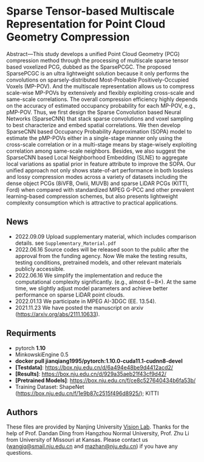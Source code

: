 # Sparse Tensor-based Multiscale Representation for Point Cloud Geometry Compression

Abstract—This study develops a unified Point Cloud Geometry (PCG) compression method through the processing of multiscale sparse tensor based voxelized PCG, dubbed as the SparsePCGC. The proposed SparsePCGC is an ultra lightweight solution because it only performs the convolutions on sparsely-distributed Most-Probable Positively-Occupied Voxels (MP-POV). And the multiscale representation allows us to compress scale-wise MP-POVs by extensively and flexibly exploiting cross-scale and same-scale
correlations. The overall compression efficiency highly depends on the accuracy of estimated occupancy probability for each MP-POV, e.g., pMP-POV. Thus, we first design the Sparse Convolution based Neural Networks (SparseCNN) that stack sparse convolutions and voxel sampling to best characterize and embed spatial correlations. We then develop SparseCNN based Occupancy Probability Approximation (SOPA) model to estimate the pMP-POVs either in a single-stage manner only using the cross-scale correlation or in a multi-stage means by stage-wisely exploiting correlation among same-scale neighbors. Besides, we also suggest the SparseCNN based Local Neighborhood Embedding (SLNE) to aggregate local variations as spatial prior in feature attribute to improve the SOPA. Our unified approach not only shows state-of-art performance in both lossless and lossy compression modes across a variety of datasets including the dense object PCGs (8iVFB, Owlii, MUVB) and sparse LiDAR PCGs (KITTI, Ford) when compared with standardized MPEG G-PCC and other prevalent learning-based compression schemes, but also presents lightweight complexity consumption which is attractive to practical applications.


## News
- 2022.09.09 Upload supplementary material, which includes comparison details. see `Supplementary_Material.pdf`
- 2022.06.16 Source codes will be released soon to the public after the approval from the funding agency. Now We make the testing results, testing conditions, pretrained models, and other relevant materials publicly accessible.
- 2022.06.16 We simplify the implementation and reduce the computational complexity significantly. (e.g., almost 6∼8×). At the same time, we slightly adjust model parameters and achieve better performance on sparse LiDAR point clouds.
- 2022.01.13 We participate in MPEG AI-3DGC (EE. 13.54). 
- 2021.11.23 We have posted the manuscript on arxiv (https://arxiv.org/abs/2111.10633).


## Requirments
- pytorch **1.10**
- MinkowskiEngine 0.5 
- **docker pull jianqiang1995/pytorch:1.10.0-cuda11.1-cudnn8-devel**
- **[Testdata]**: https://box.nju.edu.cn/d/6a494e48be9d4412acd2/
- **[Results]**: https://box.nju.edu.cn/d/929a35aeb21f43cf9d42/
- **[Pretrained Models]**: https://box.nju.edu.cn/f/ce8c527640434b6fa53b/
- Training Dataset: ShapeNet (https://box.nju.edu.cn/f/1e9b87c2515f496d8925/);  KITTI



## Authors
These files are provided by Nanjing University  [Vision Lab](https://vision.nju.edu.cn/). Thanks for the help of Prof. Dandan Ding from Hangzhou Normal University, Prof. Zhu Li from University of Missouri at Kansas. Please contact us (wangjq@smail.nju.edu.cn and mazhan@nju.edu.cn) if you have any questions.

